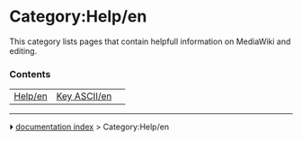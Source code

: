 # Category:Help/en
This category lists pages that contain helpfull information on MediaWiki and editing.

### Contents

|     |     |     |
| --- | --- | --- |
| [Help/en](Help/en.md) | [Key ASCII/en](Key_ASCII/en.md) |



---
⏵ [documentation index](../README.md) > Category:Help/en
